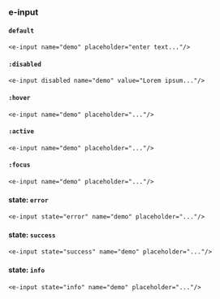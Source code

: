 ### e-input

#### `default`
```
<e-input name="demo" placeholder="enter text..."/>
```


#### `:disabled`
```
<e-input disabled name="demo" value="Lorem ipsum..."/>
```


#### `:hover`
```
<e-input name="demo" placeholder="..."/>
```


#### `:active`
```
<e-input name="demo" placeholder="..."/>
```

#### `:focus`
```
<e-input name="demo" placeholder="..."/>
```

#### state: `error`
```
<e-input state="error" name="demo" placeholder="..."/>
```

#### state: `success`
```
<e-input state="success" name="demo" placeholder="..."/>
```

#### state: `info`
```
<e-input state="info" name="demo" placeholder="..."/>
```




<!-- <e-input value="foo" @input="actionName" state="active" name="demo" type="text" placeholder="..."></e-input> -->
